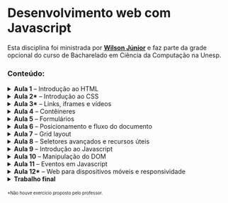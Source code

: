 # Desenvolvimento web com Javascript

Esta disciplina foi ministrada por **[Wilson Júnior](https://github.com/wilsonjr)** e faz parte da grade opcional do curso de Bacharelado em Ciência da Computação na Unesp.

### Conteúdo:


<details>
<summary><b>Aula 1</b> – Introdução ao HTML</summary>

&nbsp;&nbsp;&nbsp;&nbsp;**Exercícios propostos:**

* [Uma página pessoal](https://yudi.github.io/desenvolvimento-web/Aula%201/Exercício%201/index.html);
* [Uma tabela com o inventário de uma loja](https://yudi.github.io/desenvolvimento-web/Aula%201/Exercício%202/index.html).

&nbsp;&nbsp;&nbsp;&nbsp;Screenshots:  

![](screenshots/Aula_1_-_Exercicio_1.webp)
![](screenshots/Aula_1_-_Exercicio_2.webp)

</details>


<details>
<summary><b>Aula 2*</b> – Introdução ao CSS</summary>

&nbsp;&nbsp;&nbsp;&nbsp;**Exercício proposto:**

* Aplicar os conhecimentos de CSS aprendidos na aula nos projetos da aula anterior.

&nbsp;&nbsp;&nbsp;&nbsp;Foram entregues os mesmos trabalhos da aula anterior, sem alterações, pois já havia CSS nos arquivos.  
</details>


<details>
<summary><b>Aula 3*</b> – Links, iframes e vídeos</summary>

&nbsp;&nbsp;&nbsp;&nbsp;Não houve exercício proposto pelo professor.
</details>


<details>
<summary><b>Aula 4</b> – Contêineres</summary>

&nbsp;&nbsp;&nbsp;&nbsp;**Exercícios propostos:**
* [Desafio – Criar uma página contendo apenas uma barra no topo da página, da largura do navegador. A barra deve conter um botão de menu à esquerda, título ao centro e um botão de saída à direta](https://yudi.github.io/desenvolvimento-web/Aula%204/Exercício%201/index.html);
* [Criar uma página completa de filmes contendo cabeçalho, menu, conteúdo e rodapé](https://yudi.github.io/desenvolvimento-web/Aula%204/Exercício%202/index.html).

&nbsp;&nbsp;&nbsp;&nbsp;Screenshots:  

![](screenshots/Aula_4_-_Exercicio_1.webp)
![](screenshots/Aula_4_-_Exercicio_2.webp)
</details>

<details>
<summary><b>Aula 5</b> – Formulários</summary>

&nbsp;&nbsp;&nbsp;&nbsp;**Exercícios propostos:**

* [Criar uma página para o cadastro em uma rede social](https://yudi.github.io/desenvolvimento-web/Aula%205/Exercício%201/index.html);
* Qual a diferença entre os métodos GET e POST?

&nbsp;&nbsp;&nbsp;&nbsp;Screenshot:  

![](screenshots/Aula_5_-_Exercicio_1.webp)
</details>

<details>
<summary><b>Aula 6</b> – Posicionamento e fluxo do documento</summary>

&nbsp;&nbsp;&nbsp;&nbsp;**Exercício proposto:**

* [Crie a página inicial de um blog sobre qualquer assunto. Devem ser exibidos *cards* referentes às postagens, contendo uma imagem, breve descrição e um título](https://yudi.github.io/desenvolvimento-web/Aula%206/Exercício%201/index.html).

&nbsp;&nbsp;&nbsp;&nbsp;Screenshot:  

![](screenshots/Aula_6_-_Exercicio_1.webp)
</details>

<details>
<summary><b>Aula 7</b> – Grid layout</summary>

&nbsp;&nbsp;&nbsp;&nbsp;**Exercício proposto:**

* [Utilizar o `grid-template-areas` para organizar uma página com header, footer, main e navbar](https://yudi.github.io/desenvolvimento-web/Aula%207/Exercício%201/index.html).

&nbsp;&nbsp;&nbsp;&nbsp;Screenshot:  

![](screenshots/Aula_7_-_Exercicio_1.webp)
</details>

<details>
<summary><b>Aula 8</b> – Seletores avançados e recursos úteis</summary>

&nbsp;&nbsp;&nbsp;&nbsp;**Exercícios propostos:**

* [Criar uma página que contenha uma lista cujos elementos têm cor diferente nas posições múltiplas de 3](https://yudi.github.io/desenvolvimento-web/Aula%208/Exercício%201/index.html);
* [Criar uma página que imite um artigo de jornal, em que a primeira letra de cada parágrafo apareça maior](https://yudi.github.io/desenvolvimento-web/Aula%208/Exercício%202/index.html);
* [Criar uma página que contenha um quadrado que, quando o cursor estiver posicionado em cima dele, o quadrado muda de posição e cor, com transições](https://yudi.github.io/desenvolvimento-web/Aula%208/Exercício%203/index.html).

&nbsp;&nbsp;&nbsp;&nbsp;Screenshots:  

![](screenshots/Aula_8_-_Exercicio_1.webp)
![](screenshots/Aula_8_-_Exercicio_2.webp)
![](screenshots/Aula_8_-_Exercicio_3.gif)
</details>

<details>
<summary><b>Aula 9</b> – Introdução ao Javascript</summary>

&nbsp;&nbsp;&nbsp;&nbsp;**Exercícios propostos:**

* [Criar, em Javascript, uma sequência de questões afim de obter informações pessoais do usuário, para armazená-las em um objeto e, por fim, apresentá-las ao usuário em uma caixa de alerta](https://yudi.github.io/desenvolvimento-web/Aula%209/Exercício%201/index.html);
* [Criar um jogo de dados com dois jogadores. O objetivo do jogo é alcançar um valor limite com a soma dos dados de cada rodada. Cada jogador lança dois dados nas rodadas. Assim que um jogador atingir o valor limite (ou ultrapassá-lo), deve ser exibido "fim de jogo" e o vencedor](https://yudi.github.io/desenvolvimento-web/Aula%209/Exercício%202/index.html);

</details>

<details>
<summary><b>Aula 10</b> – Manipulação do DOM</summary>

&nbsp;&nbsp;&nbsp;&nbsp;**Exercícios propostos:**

* [Criar, dinamicamente (com Javascript), no lado esquerdo do site, uma lista com itens, também criados dinamicamente. Deve haver objetos criados dinamicamente na parte direita do site](https://yudi.github.io/desenvolvimento-web/Aula%2010/Exercício%201/index.html);

&nbsp;&nbsp;&nbsp;&nbsp;Screenshot:  

![](screenshots/Aula_10_-_Exercicio_1.webp)
</details>

<details>
<summary><b>Aula 11</b> – Eventos em Javascript</summary>

&nbsp;&nbsp;&nbsp;&nbsp;**Exercícios propostos:**

* Criar um objeto controlado com as setas do teclado que, quando ele atingir as bordas de um quadro, ele volta à posição inicial:
   * [Versão 1](https://yudi.github.io/desenvolvimento-web/Aula%2011/Exercício%201%201.0/index.html);
   * [Versão 2](https://yudi.github.io/desenvolvimento-web/Aula%2011/Exercício%201%202.0/index.html).

&nbsp;&nbsp;&nbsp;&nbsp;Screenshots:  

![](screenshots/Aula_11_-_Exercicio_1.webp)
![](screenshots/Aula_11_-_Exercicio_2.webp)
</details>

<details>
<summary><b>Aula 12*</b> – Web para dispositivos móveis e responsividade</summary>
&nbsp;&nbsp;&nbsp;&nbsp;Não houve exercício proposto pelo professor.
</details>

<details>
<summary><b>Trabalho final</b></summary>

**[Clique aqui para visualizar o trabalho final](https://yudi.github.io/desenvolvimento-web/Trabalho%20final/index.html)**

Este trabalho foi desenvolvido em conjunto com [Carlos Santana](https://github.com/cadusantana).

Criar um site de compras que contém:
1. Página principal com apresentação de produtos;
2. Página com detalhes da compra e os dados do usuário;
3. Página com a confirmação do pedido.


1. A página principal deve conter:
   * Todos os produtos disponíveis na loja
      * Lidos de um objeto json
   * Cada produto deve possuir:
      * Nome;
      * Categoria;
      * Preço;
      * Imagem.
   * Devem haver ao menos três categorias;
   * O usuário poderá filtrar produtos por categoria.
   * A página também deve conter:
      * Uma barra de ferramentas para as filtragens (na lateral esquerda);
      * Uma barra na parte superior com o nome do site e um botão para finalizar a compra.

2. A página com detalhes da compra e os dados do usuário deve conter:
   * Campos para os dados do usuário;
   * Um resumo da compra;  
Esta página corresponde ao carrinho de compras. Não é necessário apresentar informações sobre o método de pagamento.

3. A página com a confirmação do pedido deve conter:
   * Um resumo do pedido;
   * Tempo de frete gerado aleatoriamente.

**[Clique aqui para visualizar o trabalho final](https://yudi.github.io/desenvolvimento-web/Trabalho%20final/index.html)**


&nbsp;&nbsp;&nbsp;&nbsp;Screenshot:  

![](screenshots/Trabalho_final.webp)
</details>


<sub><sup>\*Não houve exercício proposto pelo professor.</sup></sub>
